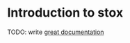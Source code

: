 # Introduction to stox

TODO: write [great documentation](http://jacobian.org/writing/what-to-write/)
